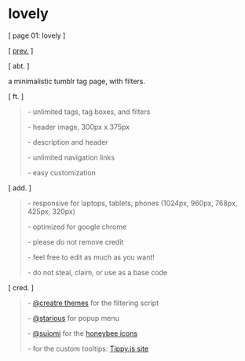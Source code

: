 # lovely
[ page 01: lovely ]

[ <a href="https://allthelovelycodes.tumblr.com/page-01">prev.</a> ]   
  
  [ abt. ] <p> a minimalistic tumblr tag page, with filters.</p> 
  
[ ft. ]<blockquote>
<p>- unlimited tags, tag boxes, and filters </p>
<p>- header image, 300px x 375px </p>
<p>- description and header</p>
<p>- unlimited navigation links </p>
    <p>- easy customization </p></blockquote>
    
[ add. ] 
<blockquote>
<p>- responsive for laptops, tablets, phones (1024px, 960px, 768px, 425px, 320px)</p>
<p>- optimized for google chrome </p>
<p>- please do not remove credit </p>
<p>- feel free to edit as much as you want! </p>
    <p>- do not steal, claim, or use as a base code</p>
    </blockquote>
[ cred. ] 
<blockquote>
  <p>- <a href="https://septembre.co.vu/">@creatre themes</a> for the filtering script</p>
  <p>- <a href="https://starious.tumblr.com/">@starious</a> for popup menu</p>
  <p>- <a href="https://suiomi.tumblr.com/">@suiomi</a> for the <a href="https://honeybee.suiomi.com/">honeybee icons</a></p>
  <p>- for the custom tooltips: <a href="https://atomiks.github.io/tippyjs/">Tippy.js site</a></p>
  </blockquote>
